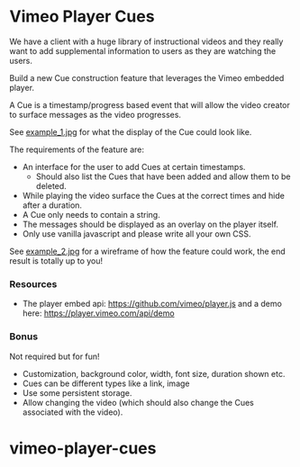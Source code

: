 # Vimeo Player Cues

We have a client with a huge library of instructional videos and they really want to
add supplemental information to users as they are watching the users.

Build a new Cue construction feature that leverages the Vimeo embedded player.

A Cue is a timestamp/progress based event that will allow the video creator to surface
messages as the video progresses.

See [example_1.jpg](./example_1.jpg) for what the display of the Cue could look like.

The requirements of the feature are:

- An interface for the user to add Cues at certain timestamps.
    - Should also list the Cues that have been added and allow them to be deleted.
- While playing the video surface the Cues at the correct times and hide after a duration.
- A Cue only needs to contain a string.
- The messages should be displayed as an overlay on the player itself.
- Only use vanilla javascript and please write all your own CSS.

See [example_2.jpg](./example_2.jpg) for a wireframe of how the feature could work, the end result is totally up to you!


### Resources

- The player embed api: https://github.com/vimeo/player.js and a demo here: https://player.vimeo.com/api/demo

### Bonus

Not required but for fun!

- Customization, background color, width, font size, duration shown etc.
- Cues can be different types like a link, image
- Use some persistent storage.
- Allow changing the video (which should also change the Cues associated with the video).
# vimeo-player-cues
